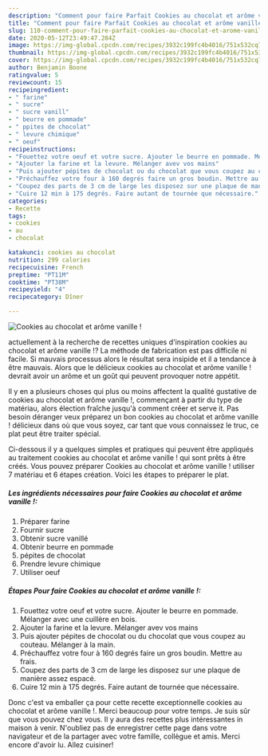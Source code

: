 ```yaml
---
description: "Comment pour faire Parfait Cookies au chocolat et arôme vanille !"
title: "Comment pour faire Parfait Cookies au chocolat et arôme vanille !"
slug: 110-comment-pour-faire-parfait-cookies-au-chocolat-et-arome-vanille
date: 2020-05-12T23:49:47.284Z
image: https://img-global.cpcdn.com/recipes/3932c199fc4b4016/751x532cq70/cookies-au-chocolat-et-arome-vanille-photo-principale-de-la-recette.jpg
thumbnail: https://img-global.cpcdn.com/recipes/3932c199fc4b4016/751x532cq70/cookies-au-chocolat-et-arome-vanille-photo-principale-de-la-recette.jpg
cover: https://img-global.cpcdn.com/recipes/3932c199fc4b4016/751x532cq70/cookies-au-chocolat-et-arome-vanille-photo-principale-de-la-recette.jpg
author: Benjamin Boone
ratingvalue: 5
reviewcount: 15
recipeingredient:
- " farine"
- " sucre"
- " sucre vanill"
- " beurre en pommade"
- " ppites de chocolat"
- " levure chimique"
- " oeuf"
recipeinstructions:
- "Fouettez votre oeuf et votre sucre. Ajouter le beurre en pommade. Mélanger avec une cuillère en bois."
- "Ajouter la farine et la levure. Mélanger avev vos mains"
- "Puis ajouter pépites de chocolat ou du chocolat que vous coupez au couteau. Mélanger à la main."
- "Préchauffez votre four à 160 degrés faire un gros boudin. Mettre au frais."
- "Coupez des parts de 3 cm de large les disposez sur une plaque de manière assez espacé."
- "Cuire 12 min à 175 degrés. Faire autant de tournée que nécessaire."
categories:
- Recette
tags:
- cookies
- au
- chocolat

katakunci: cookies au chocolat 
nutrition: 299 calories
recipecuisine: French
preptime: "PT11M"
cooktime: "PT38M"
recipeyield: "4"
recipecategory: Dîner

---
```



![Cookies au chocolat et arôme vanille !](https://img-global.cpcdn.com/recipes/3932c199fc4b4016/751x532cq70/cookies-au-chocolat-et-arome-vanille-photo-principale-de-la-recette.jpg)

actuellement à la recherche de recettes uniques d'inspiration cookies au chocolat et arôme vanille !? La méthode de fabrication est pas difficile ni facile. Si mauvais processus alors le résultat sera insipide et il a tendance à être mauvais. Alors que le délicieux cookies au chocolat et arôme vanille ! devrait avoir un arôme et un goût qui peuvent provoquer notre appétit.



Il y en a plusieurs choses qui plus ou moins affectent la qualité gustative de cookies au chocolat et arôme vanille !, commençant à partir du type de matériau, alors élection fraîche jusqu'à comment créer et serve it. Pas besoin déranger veux préparez un bon cookies au chocolat et arôme vanille ! délicieux dans où que vous soyez, car tant que vous connaissez le truc, ce plat peut être traiter spécial.


Ci-dessous il y a quelques simples et pratiques qui peuvent être appliqués au traitement cookies au chocolat et arôme vanille ! qui sont prêts à être créés. Vous pouvez préparer Cookies au chocolat et arôme vanille ! utiliser 7 matériau et 6 étapes création. Voici les étapes to préparer le plat.

<!--inarticleads1-->

##### Les ingrédients nécessaires pour faire Cookies au chocolat et arôme vanille !:

1. Préparer  farine
1. Fournir  sucre
1. Obtenir  sucre vanillé
1. Obtenir  beurre en pommade
1.   pépites de chocolat
1. Prendre  levure chimique
1. Utiliser  oeuf




<!--inarticleads2-->

##### Étapes Pour faire Cookies au chocolat et arôme vanille !:

1. Fouettez votre oeuf et votre sucre. Ajouter le beurre en pommade. Mélanger avec une cuillère en bois.
1. Ajouter la farine et la levure. Mélanger avev vos mains
1. Puis ajouter pépites de chocolat ou du chocolat que vous coupez au couteau. Mélanger à la main.
1. Préchauffez votre four à 160 degrés faire un gros boudin. Mettre au frais.
1. Coupez des parts de 3 cm de large les disposez sur une plaque de manière assez espacé.
1. Cuire 12 min à 175 degrés. Faire autant de tournée que nécessaire.





Donc c'est va emballer ça pour cette recette exceptionnelle cookies au chocolat et arôme vanille !. Merci beaucoup pour votre temps. Je suis sûr que vous pouvez chez vous. Il y aura des recettes plus  intéressantes in maison à venir. N'oubliez pas de enregistrer cette page dans votre navigateur et de la partager avec votre famille, collègue et amis. Merci encore d'avoir lu. Allez cuisiner!
